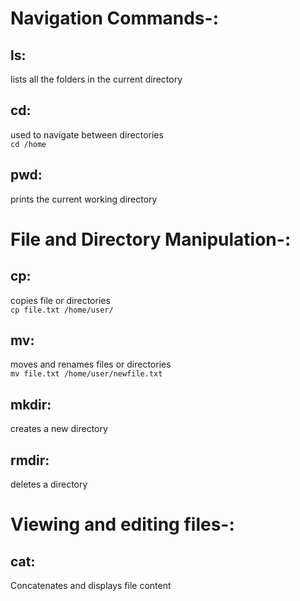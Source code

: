 # Navigation Commands-:

## ls:
lists all the folders in the current directory

## cd:
used to navigate between directories<br>
```cd /home```
## pwd:
prints the current working directory

# File and Directory Manipulation-:

## cp:
copies file or directories<br>
`cp file.txt /home/user/`

## mv:
moves and renames files or directories<br>
`mv file.txt /home/user/newfile.txt`

## mkdir:
creates a new directory

## rmdir:
deletes a directory

# Viewing and editing files-:

## cat:
Concatenates and displays file content

